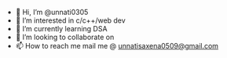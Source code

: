 - 👋 Hi, I’m @unnati0305
- 👀 I’m interested in c/c++/web dev
- 🌱 I’m currently learning DSA
- 💞️ I’m looking to collaborate on 
- 📫 How to reach me mail me @ unnatisaxena0509@gmail.com

<!---
unnati0305/unnati0305 is a ✨ special ✨ repository because its `README.md` (this file) appears on your GitHub profile.
You can click the Preview link to take a look at your changes.
--->
